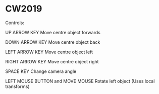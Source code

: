 # CW2019

Controls:

UP ARROW KEY
 Move centre object forwards

DOWN ARROW KEY
 Move centre object back

LEFT ARROW KEY
 Move centre object left

RIGHT ARROW KEY
 Move centre object right

SPACE KEY
 Change camera angle

LEFT MOUSE BUTTON and MOVE MOUSE
 Rotate left object (Uses local transforms)
